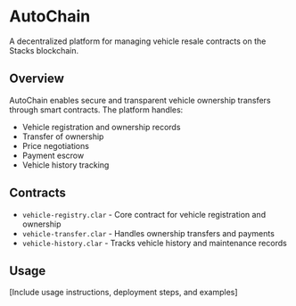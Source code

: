 # AutoChain
A decentralized platform for managing vehicle resale contracts on the Stacks blockchain.

## Overview
AutoChain enables secure and transparent vehicle ownership transfers through smart contracts. The platform handles:
- Vehicle registration and ownership records
- Transfer of ownership
- Price negotiations
- Payment escrow
- Vehicle history tracking

## Contracts
- `vehicle-registry.clar` - Core contract for vehicle registration and ownership
- `vehicle-transfer.clar` - Handles ownership transfers and payments
- `vehicle-history.clar` - Tracks vehicle history and maintenance records

## Usage
[Include usage instructions, deployment steps, and examples]
